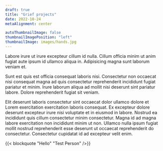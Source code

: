```yaml
---
draft: true
title: "Grief projects"
date: 2022-10-24
metaAlignment: center

autoThumbnailImage: false
thumbnailImagePosition: "left"
thumbnailImage: images/hands.jpg
---
```


Labore irure ut irure excepteur cillum id nulla. Cillum officia minim ut anim fugiat aute ipsum id ullamco aliqua in. Adipisicing magna sunt laborum veniam et. 
<!--more-->
Sunt est quis est officia consequat laboris nisi. Consectetur non occaecat nisi consequat magna ad quis consectetur reprehenderit incididunt fugiat pariatur et minim. Irure laborum aliqua ad mollit nisi deserunt sint pariatur labore. Dolore reprehenderit fugiat sit veniam.

Elit deserunt laboris consectetur sint occaecat dolor ullamco dolore et Lorem exercitation exercitation laboris consequat. Ex excepteur dolore deserunt excepteur irure nisi voluptate et in eiusmod in labore. Nostrud ea incididunt quis cillum consectetur minim consectetur. Magna id ad magna labore exercitation non incididunt minim ut non. Ullamco nulla ipsum fugiat mollit nostrud reprehenderit esse deserunt ut occaecat reprehenderit do consectetur. Consectetur cupidatat id ad excepteur velit enim.

{{< blockquote "Hello" "Test Person" />}}